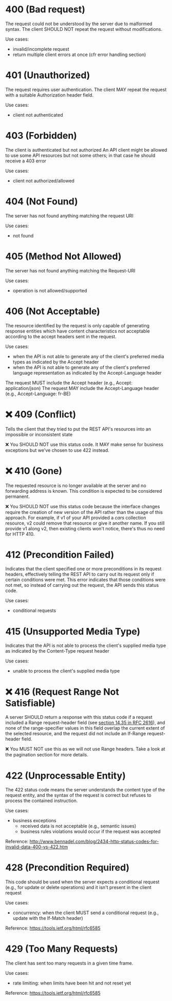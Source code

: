 # 400 (Bad request)
The request could not be understood by the server due to malformed syntax.
The client SHOULD NOT repeat the request without modifications.

Use cases:
* invalid/incomplete request
* return multiple client errors at once (cfr error handling section)

# 401 (Unauthorized)
The request requires user authentication.
The client MAY repeat the request with a suitable Authorization header field.

Use cases:
* client not authenticated

# 403 (Forbidden)
The client is authenticated but not authorized
An API client might be allowed to use some API resources but not some others; in that case he should receive a 403 error

Use cases:
* client not authorized/allowed

# 404 (Not Found)
The server has not found anything matching the request URI

Use cases:
* not found

# 405 (Method Not Allowed)
The server has not found anything matching the Request-URI

Use cases:
* operation is not allowed/supported

# 406 (Not Acceptable)
The resource identified by the request is only capable of generating response entities which have content characteristics not acceptable according to the accept headers sent in the request.

Use cases:
* when the API is not able to generate any of the client's preferred media types as indicated by the Accept header
* when the API is not able to generate any of the client's preferred language representation as indicated by the Accept-Language header

The request MUST include the Accept header (e.g., Accept: application/json)
The request MAY include the Accept-Language header (e.g., Accept-Language: fr-BE)

# :x: 409 (Conflict)
Tells the client that they tried to put the REST API's resources into an impossible or inconsistent state

:x: You SHOULD NOT use this status code. It MAY make sense for business exceptions but we've chosen to use 422 instead.

# :x: 410 (Gone)
The requested resource is no longer available at the server and no forwarding address is known. This condition is expected to be considered permanent.

:x: You SHOULD NOT use this status code because the interface changes require the creation of new version of the API rather than the usage of this approach. For example, if v1 of your API provided a _cars_ collection resource, v2 could remove that resource or give it another name. If you still provide v1 along v2, then existing clients won't notice, there's thus no need for HTTP 410.

# 412 (Precondition Failed)
Indicates that the client specified one or more preconditions in its request headers, effectively telling the REST API to carry out its request only if certain conditions were met. This error indicates that those conditions were not met, so instead of carrying out the request, the API sends this status code.

Use cases:
* conditional requests

# 415 (Unsupported Media Type)
Indicates that the API is not able to process the client's supplied media type as indicated by the Content-Type request header

Use cases:
* unable to process the client's supplied media type

# :x: 416 (Request Range Not Satisfiable)
A server SHOULD return a response with this status code if a request included a Range request-header field (see [section 14.35 in RFC 2616](https://www.ietf.org/rfc/rfc2616.txt)), and none of the range-specifier values in this field overlap the current extent of the selected resource, and the request did not include an If-Range request-header field.

:x: You MUST NOT use this as we will not use Range headers. Take a look at the pagination section for more details.

# 422 (Unprocessable Entity)
The 422 status code means the server understands the content type of the request entity, and the syntax of the request is correct but refuses to process the contained instruction.

Use cases:
* business exceptions
  * received data is not acceptable (e.g., semantic issues)
  * business rules violations would occur if the request was accepted

Reference: http://www.bennadel.com/blog/2434-http-status-codes-for-invalid-data-400-vs-422.htm

# 428 (Precondition Required)
This code should be used when the server expects a conditional request (e.g., for update or delete operations) and it isn't present in the client request

Use cases:
* concurrency: when the client MUST send a conditional request (e.g., update with the If-Match header)

Reference: https://tools.ietf.org/html/rfc6585

# 429 (Too Many Requests)
The client has sent too many requests in a given time frame.

Use cases:
* rate limiting: when limits have been hit and not reset yet

Reference: https://tools.ietf.org/html/rfc6585